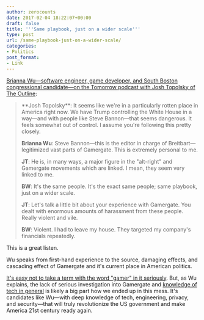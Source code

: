 ```yaml
---
author: zerocounts
date: 2017-02-04 18:22:07+00:00
draft: false
title: '''Same playbook, just on a wider scale'''
type: post
url: /same-playbook-just-on-a-wider-scale/
categories:
- Politics
post_format:
- Link
---
```


[Brianna Wu—software engineer, game developer, and South Boston congressional candidate—on the Tomorrow podcast with Josh Topolsky of The Outline](https://itunes.apple.com/us/podcast/tomorrow-joshua-topolsky/id983692635?mt=2&i=1000380677363):


<blockquote>**Josh Topolsky**: It seems like we're in a particularly rotten place in America right now. We have Trump controlling the White House in a way—and with people like Steve Bannon—that seems dangerous. It feels somewhat out of control. I assume you're following this pretty closely.

**Brianna Wu**: Steve Bannon—this is the editor in charge of Breitbart—legitimized vast parts of Gamergate. This is extremely personal to me.

**JT**: He is, in many ways, a major figure in the "alt-right" and Gamergate movements which are linked. I mean, they seem very linked to me.

**BW**: It's the same people. It's the exact same people; same playbook, just on a wider scale.

**JT**: Let's talk a little bit about your experience with Gamergate. You dealt with enormous amounts of harassment from these people. Really violent and vile.

**BW**: Violent. I had to leave my house. They targeted my company's financials repeatedly.</blockquote>


This is a great listen.

Wu speaks from first-hand experience to the source, damaging effects, and cascading effect of Gamergate and it's current place in American politics.

[It's easy not to take a term with the word "gamer" in it seriously](https://www.zerocounts.net/2017/01/28/fbi-releases-gamergate-investigation-records/). But, as Wu explains, the lack of serious investigation into Gamergate and [knowledge of tech in general](https://www.zerocounts.net/2015/01/27/home-economics-2-0/) is likely a big part how we ended up in this mess. It's candidates like Wu—with deep knowledge of tech, engineering, privacy, and security—that will truly revolutionize the US government and make America 21st century ready again.
